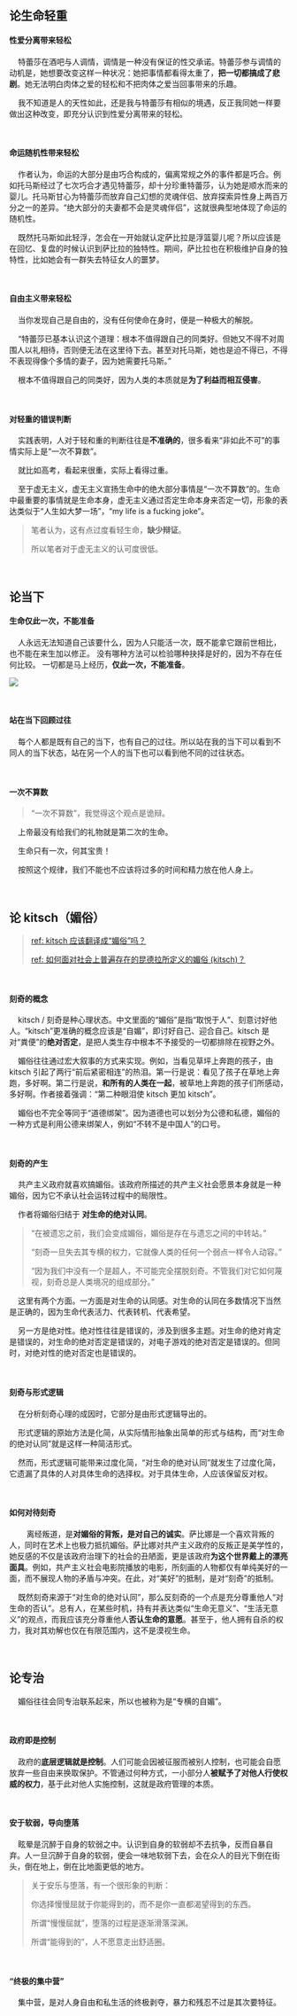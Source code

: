 ## 论生命轻重

#### 性爱分离带来轻松

    特蕾莎在酒吧与人调情，调情是一种没有保证的性交承诺。特蕾莎参与调情的动机是，她想要改变这样一种状况：她把事情都看得太重了，**把一切都搞成了悲剧**。她无法明白肉体之爱的轻松和不把肉体之爱当回事带来的乐趣。

    我不知道是人的天性如此，还是我与特蕾莎有相似的境遇，反正我同她一样要做出这种改变，即充分认识到性爱分离带来的轻松。

    

#### 命运随机性带来轻松

    作者认为，命运的大部分是由巧合构成的，偏离常规之外的事件都是巧合。例如托马斯经过了七次巧合才遇见特蕾莎，却十分珍重特蕾莎，认为她是顺水而来的婴儿。托马斯甘心为特蕾莎而放弃自己幻想的灵魂伴侣、放弃探索异性身上两百万分之一的差异。“绝大部分的夫妻都不会是灵魂伴侣”，这就很典型地体现了命运的随机性。

    既然托马斯如此轻浮，怎会在一开始就认定萨比拉是浮篮婴儿呢？所以应该是在回忆、复盘的时候认识到萨比拉的独特性。期间，萨比拉也在积极维护自身的独特性，比如她会有一群失去特征女人的噩梦。

    

#### 自由主义带来轻松

    当你发现自己是自由的，没有任何使命在身时，便是一种极大的解脱。

    “特蕾莎已基本认识这个道理：根本不值得跟自己的同类好。但她又不得不对周围人以礼相待，否则便无法在这里待下去。甚至对托马斯，她也是迫不得已，不得不表现得像个多情的妻子，因为她需要托马斯。”

    根本不值得跟自己的同类好，因为人类的本质就是**为了利益而相互侵害**。

    

#### 对轻重的错误判断

    实践表明，人对于轻和重的判断往往是**不准确的**，很多看来“非如此不可”的事情实际上是“一次不算数”。

    就比如高考，看起来很重，实际上看得过重。

    至于虚无主义，虚无主义宣扬生命中的绝大部分事情是“一次不算数”的。生命中最重要的事情就是生命本身，虚无主义通过否定生命本身来否定一切，形象的表达类似于“人生如大梦一场”，“my life is a fucking joke”。

> 笔者认为，这有点过度看轻生命，**缺少辩证**。
> 
> 所以笔者对于虚无主义的认可度很低。

    

## 论当下

#### 生命仅此一次，不能准备

    人永远无法知道自己该要什么，因为人只能活一次，既不能拿它跟前世相比，也不能在来生加以修正。 没有哪种方法可以检验哪种抉择是好的，因为不存在任何比较。 一切都是马上经历，**仅此一次，不能准备**。

![](./asset/img/偶然一次不算数.png)

    

#### 站在当下回顾过往

    每个人都是既有自己的当下，也有自己的过往。所以站在我的当下可以看到不同人的当下状态，站在另一个人的当下也可以看到他不同的过往状态。

    

#### 一次不算数

> “一次不算数”，我觉得这个观点是诡辩。

    上帝最没有给我们的礼物就是第二次的生命。

    生命只有一次，何其宝贵！

    按照这个规律，我们不能也不应该将过多的时间和精力放在他人身上。

    

## 论 kitsch（媚俗）

> [ref: kitsch 应该翻译成“媚俗”吗？](https://www.zhihu.com/question/28315243/answer/2450541976)
> 
> [ref: 如何面对社会上普遍存在的昆德拉所定义的媚俗 (kitsch)？](https://www.zhihu.com/question/24011630/answer/26424748)

    

#### 刻奇的概念

    kitsch / 刻奇是种心理状态。中文里面的“媚俗”是指“取悦于人”、刻意讨好他人。“kitsch”更准确的概念应该是“自媚”，即讨好自己、迎合自己。kitsch 是对“粪便”的**绝对否定**，是把人类生存中根本不予接受的一切都排除在视野之外。

    媚俗往往通过宏大叙事的方式来实现。例如，当看见草坪上奔跑的孩子，由 kitsch 引起了两行“前后紧密相连”的热泪。第一行是说：看见了孩子在草地上奔跑，多好啊。第二行是说，**和所有的人类在一起**，被草地上奔跑的孩子们所感动，多好啊。作者接着强调：“第二种眼泪使 kitsch 更加 kitsch”。

    媚俗也不完全等同于“道德绑架”。因为道德也可以划分为公德和私德，媚俗的一种方式是利用公德来绑架人，例如“不转不是中国人”的口号。

    

#### 刻奇的产生

    共产主义政府就喜欢搞媚俗。该政府所描述的共产主义社会愿景本身就是一种媚俗，因为它不承认社会运转过程中的局限性。

    作者将媚俗归结于 **对生命的绝对认同**。

> “在被遗忘之前，我们会变成媚俗，媚俗是存在与遗忘之间的中转站。”    
> 
> “刻奇一旦失去其专横的权力，它就像人类的任何一个弱点一样令人动容。”
> 
> “因为我们中没有一个是超人，不可能完全摆脱刻奇。不管我们对它如何蔑视，刻奇总是人类境况的组成部分。”

    这里有两个方面。一方面是对生命的认同感。对生命的认同在多数情况下当然是正确的，因为生命代表活力、代表转机、代表希望。

    另一方是绝对性。绝对性往往是错误的，涉及到很多主题。对生命的绝对肯定是错误的，对生命的绝对否定是错误的，对电子游戏的绝对否定是错误的。但同时，对绝对性的绝对否定也是错误的。

    

#### 刻奇与形式逻辑

    在分析刻奇心理的成因时，它部分是由形式逻辑导出的。

    形式逻辑的原始方法是化简，从实际情形抽象出简单的形式与结构，而“对生命的绝对认同”就是这样一种简洁形式。

    然而，形式逻辑可能带来过度化简，“对生命的绝对认同”就发生了过度化简，它遗漏了具体的人对具体生命的选择权。对于具体生命，人应该保留反对权。

    

#### 如何对待刻奇

        离经叛道，是**对媚俗的背叛，是对自己的诚实**。萨比娜是一个喜欢背叛的人，同时在艺术上也极力抵抗媚俗。萨比娜对共产主义政府的反叛正是美学性的，她反感的不仅是该政府治理下的社会的丑陋面，更是该政府**为这个世界戴上的漂亮面具**。例如，共产主义社会电影院播放的电影，所刻画的人物都仅有单纯美好的一面，而不展现人物的矛盾与冲突。在此，对“美好”的抵制，是对“刻奇”的抵制。

    既然刻奇来源于“对生命的绝对认同”，那么反刻奇的一个点是充分尊重他人“对生命的否认”。总有人，在某些时机，持有并表达类似“生命无意义”、“生活无意义”的观点，而我应该充分尊重他人**否认生命的意愿**。甚至于，他人拥有自杀的权力，我对其劝解也仅在有限范围内，这不是漠视生命。

    

## 论专治

    媚俗往往会同专治联系起来，所以也被称为是“专横的自媚”。

    

#### 政府即是控制

    政府的**底层逻辑就是控制**。人们可能会因被征服而被别人控制，也可能会自愿放弃一些自由来换取保护。不管通过何种方式，一小部分人**被赋予了对他人行使权威的权力**，基于此对他人实施控制，这就是政府管理的本质。

    

#### 安于软弱，导向堕落

    眩晕是沉醉于自身的软弱之中。认识到自身的软弱却不去抗争，反而自暴自弃。人一旦沉醉于自身的软弱，便会一味地软弱下去，会在众人的目光下倒在街头，倒在地上，倒在比地面更低的地方。

> 关于安乐与堕落，有一个很形象的判断：
> 
> 你选择慢慢屈就于你能得到的，而不是你一直都渴望得到的东西。
> 
> 所谓“慢慢屈就”，堕落的过程是逐渐滑落深渊。
> 
> 所谓“能得到的”，人不愿意走出舒适圈。

    

#### “终极的集中营”

    集中营，是对人身自由和私生活的终极剥夺，暴力和残忍不过是其次要特征。
